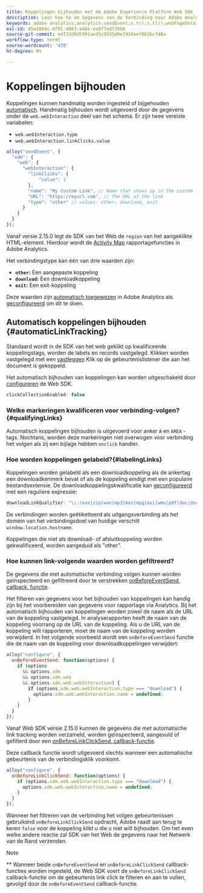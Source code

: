 ```yaml
---
title: Koppelingen bijhouden met de Adobe Experience Platform Web SDK
description: Leer hoe te om Gegevens van de Verbinding naar Adobe Analytics met het Web SDK van het Experience Platform te verzenden
keywords: adobe analytics;analytics;sendEvent;s.t();s.tl();webPageDetails;pageViews;webInteraction;webInteraction;page views;link tracking;links;track links;clickCollection;click collection;
exl-id: d5a1804c-8f91-4083-a46e-ea8f7edf36b6
source-git-commit: edf33d0d5991aed5c0535d0e7010aef082bcf48a
workflow-type: tm+mt
source-wordcount: '470'
ht-degree: 0%

---
```


# Koppelingen bijhouden

Koppelingen kunnen handmatig worden ingesteld of bijgehouden [automatisch](#automaticLinkTracking). Handmatig bijhouden wordt uitgevoerd door de gegevens onder de `web.webInteraction` deel van het schema. Er zijn twee vereiste variabelen:

* `web.webInteraction.type`
* `web.webInteraction.linkClicks.value`

```javascript
alloy("sendEvent", {
  "xdm": {
    "web": {
      "webInteraction": {
        "linkClicks": {
            "value": 1
        },
        "name": "My Custom Link", // Name that shows up in the custom links report
        "URL": "https://myurl.com", // The URL of the link
        "type": "other" // values: other, download, exit
      }
    }
  }
});
```

Vanaf versie 2.15.0 legt de SDK van het Web de `region` van het aangeklikte HTML-element. Hierdoor wordt de [Activity Map](https://experienceleague.adobe.com/docs/analytics/analyze/activity-map/activity-map.html) rapportagefuncties in Adobe Analytics.

Het verbindingstype kan één van drie waarden zijn:

* **`other`:** Een aangepaste koppeling
* **`download`:** Een downloadkoppeling
* **`exit`:** Een exit-koppeling

Deze waarden zijn [automatisch toegewezen](adobe-analytics/automatically-mapped-vars.md) in Adobe Analytics als [geconfigureerd](adobe-analytics/analytics-overview.md) om dit te doen.

## Automatisch koppelingen bijhouden {#automaticLinkTracking}

Standaard wordt in de SDK van het web geklikt op kwalificeerde koppelingstags, worden de labels en records vastgelegd. Klikken worden vastgelegd met een [vastleggen](https://www.w3.org/TR/uievents/#capture-phase) Klik op de gebeurtenislistener die aan het document is gekoppeld.

Het automatisch bijhouden van koppelingen kan worden uitgeschakeld door [configureren](../fundamentals/configuring-the-sdk.md#clickCollectionEnabled) de Web SDK.

```javascript
clickCollectionEnabled: false
```

### Welke markeringen kwalificeren voor verbinding-volgen?{#qualifyingLinks}

Automatisch koppelingen bijhouden is uitgevoerd voor anker `A` en `AREA` -tags. Nochtans, worden deze markeringen niet overwogen voor verbinding het volgen als zij een bijlage hebben `onclick` handler.

### Hoe worden koppelingen gelabeld?{#labelingLinks}

Koppelingen worden gelabeld als een downloadkoppeling als de ankertag een downloadkenmerk bevat of als de koppeling eindigt met een populaire bestandsextensie. De downloadkoppelingskwalificatie kan [geconfigureerd](../fundamentals/configuring-the-sdk.md) met een reguliere expressie:

```javascript
downloadLinkQualifier: "\\.(exe|zip|wav|mp3|mov|mpg|avi|wmv|pdf|doc|docx|xls|xlsx|ppt|pptx)$"
```

De verbindingen worden geëtiketteerd als uitgangsverbinding als het domein van het verbindingsdoel van huidige verschilt `window.location.hostname`.

Koppelingen die niet als download- of afsluitkoppeling worden gekwalificeerd, worden aangeduid als &quot;other&quot;.

### Hoe kunnen link-volgende waarden worden gefiltreerd?

De gegevens die met automatische verbinding volgen kunnen worden geïnspecteerd en gefiltreerd door te verstrekken [onBeforeEventSend, callback, functie](../fundamentals/tracking-events.md#modifying-events-globally).

Het filteren van gegevens voor het bijhouden van koppelingen kan handig zijn bij het voorbereiden van gegevens voor rapportage via Analytics. Bij het automatisch bijhouden van koppelingen worden zowel de naam als de URL van de koppeling vastgelegd. In analyserapporten heeft de naam van de koppeling voorrang op de URL van de koppeling. Als u de URL van de koppeling wilt rapporteren, moet de naam van de koppeling worden verwijderd. In het volgende voorbeeld wordt een `onBeforeEventSend` functie die de naam van de koppeling voor downloadkoppelingen verwijdert:

```javascript
alloy("configure", {
  onBeforeEventSend: function(options) {
    if (options
      && options.xdm
      && options.xdm.web
      && options.xdm.web.webInteraction) {
        if (options.xdm.web.webInteraction.type === "download") {
          options.xdm.web.webInteraction.name = undefined;
        }
    }
  }
});
```

Vanaf Web SDK versie 2.15.0 kunnen de gegevens die met automatische link tracking worden verzameld, worden geïnspecteerd, aangevuld of gefilterd door een [onBeforeLinkClickSend, callback-functie](../fundamentals/configuring-the-sdk.md#onBeforeLinkClickSend).

Deze callback functie wordt uitgevoerd slechts wanneer een automatische gebeurtenis van de verbindingsklik voorkomt.

```javascript
alloy("configure", {
  onBeforeLinkClickSend: function(options) {
    if (options.xdm.web.webInteraction.type === "download") {
      options.xdm.web.webInteraction.name = undefined;
    }
  }
});
```

Wanneer het filtreren van de verbinding het volgen gebeurtenissen gebruikend `onBeforeLinkClickSend` opdracht, Adobe raadt aan terug te keren `false` voor de koppeling klikt u die u niet wilt bijhouden. Om het even welke andere reactie zal SDK van het Web de gegevens naar het Netwerk van de Rand verzenden.


>[!NOTE]
>
>** Wanneer beide `onBeforeEventSend` en `onBeforeLinkClickSend` callback-functies worden ingesteld, de Web SDK voert de `onBeforeLinkClickSend` callback-functie om de gebeurtenis link click te filteren en aan te vullen, gevolgd door de `onBeforeEventSend` callback-functie.